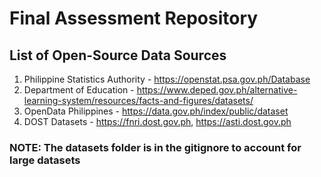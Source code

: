 # Final Assessment Repository

## List of Open-Source Data Sources

1. Philippine Statistics Authority - <https://openstat.psa.gov.ph/Database>
2. Department of Education - <https://www.deped.gov.ph/alternative-learning-system/resources/facts-and-figures/datasets/>
3. OpenData Philippines - <https://data.gov.ph/index/public/dataset>
4. DOST Datasets - <https://fnri.dost.gov.ph>, <https://asti.dost.gov.ph>

### NOTE: The datasets folder is in the gitignore to account for large datasets
